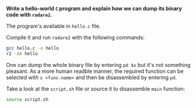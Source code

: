 **Write a hello-world `C` program and explain how we can dump its
binary code with `radare2`.**

The program's available in `hello.c` file.

Compile it and run `radare2` with the following commands:
```bash
gcc hello.c -o hello
r2 -AA hello
```

One can dump the whole binary file by entering `pd $s` but it's not
something pleasant. As a more human readble manner, the required
function can be selected with `s <func-name>` and then be disassembled
by entering `pd`.

Take a look at the `script.sh` file or source it to disassemble
`main` function:
```bash
source script.sh
```
